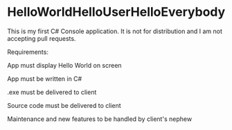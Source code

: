 # HelloWorldHelloUserHelloEverybody

This is my first C# Console application. It is not for distribution and I am not accepting pull requests.

Requirements:

App must display Hello World on screen

App must be written in C#

.exe must be delivered to client

Source code must be delivered to client

Maintenance and new features to be handled by client's nephew

